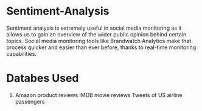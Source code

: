 # Sentiment-Analysis
Sentiment analysis is extremely useful in social media monitoring as it allows us to gain an overview of the wider public opinion behind certain topics. Social media monitoring tools like Brandwatch Analytics make that process quicker and easier than ever before, thanks to real-time monitoring capabilities.

#  Databes Used
1. Amazon product reviews
IMDB movie reviews
Tweets of US airline passengers
